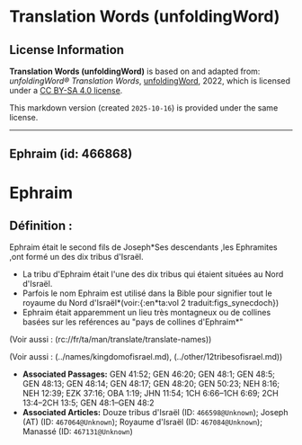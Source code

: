 # Translation Words (unfoldingWord)

## License Information

**Translation Words (unfoldingWord)** is based on and adapted from: _unfoldingWord® Translation Words_, [unfoldingWord](https://unfoldingword.org/utw), 2022, which is licensed under a [CC BY-SA 4.0 license](https://creativecommons.org/licenses/by-sa/4.0/legalcode.en).

This markdown version (created `2025-10-16`) is provided under the same license.



--------------------------------

## Ephraim (id: 466868)

Ephraim
=======

Définition :
------------

Ephraim était le second fils de Joseph\*Ses descendants ,les Ephramites ,ont formé un des dix tribus d'Israël.

* La tribu d'Ephraim était l'une des dix tribus qui étaient situées au Nord d'Israël.
* Parfois le nom Ephraim est utilisé dans la Bible pour signifier tout le royaume du Nord d'Israël\*(voir:{:en\*ta:vol 2 traduit:figs\_synecdoch})
* Ephraim était apparemment un lieu très montagneux ou de collines basées sur les reférences au "pays de collines d'Ephraim\*"

(Voir aussi : (rc://fr/ta/man/translate/translate\-names))

(Voir aussi : (../names/kingdomofisrael.md), (../other/12tribesofisrael.md))

* **Associated Passages:** GEN 41:52; GEN 46:20; GEN 48:1; GEN 48:5; GEN 48:13; GEN 48:14; GEN 48:17; GEN 48:20; GEN 50:23; NEH 8:16; NEH 12:39; EZK 37:16; OBA 1:19; JHN 11:54; 1CH 6:66–1CH 6:69; 2CH 13:4–2CH 13:5; GEN 48:1–GEN 48:2
* **Associated Articles:** Douze tribus d'Israël (ID: `466598@Unknown`); Joseph (AT) (ID: `467064@Unknown`); Royaume d'Israël (ID: `467084@Unknown`); Manassé (ID: `467131@Unknown`)

